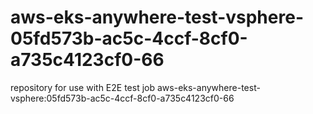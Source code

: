 # aws-eks-anywhere-test-vsphere-05fd573b-ac5c-4ccf-8cf0-a735c4123cf0-66
repository for use with E2E test job aws-eks-anywhere-test-vsphere:05fd573b-ac5c-4ccf-8cf0-a735c4123cf0-66
